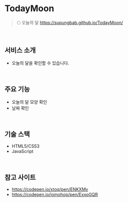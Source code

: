 # TodayMoon
> 🌕 오늘의 달
> https://supungbab.github.io/TodayMoon/

<br />

## 서비스 소개
- 오늘의 달을 확인할 수 있습니다.

<br />

## 주요 기능
- 오늘의 달 모양 확인
- 날짜 확인

<br />

## 기술 스택
- HTML5/CSS3
- JavaScript

<br />

## 참고 사이트
- https://codepen.io/xtoq/pen/ENKXMv
- https://codepen.io/jomohop/pen/ExxoGQR
